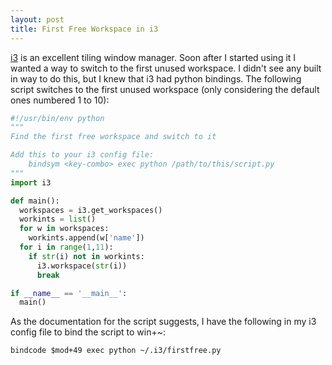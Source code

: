 ```yaml
---
layout: post
title: First Free Workspace in i3
---
```


[i3](https://i3wm.org/) is an excellent tiling window manager.
Soon after I started using it I wanted a way to switch to the first
unused workspace. I didn't see any built in way to do this, but I knew
that i3 had python bindings.
The following script switches to the first unused workspace
(only considering the default ones numbered 1 to 10):

```python
#!/usr/bin/env python
"""
Find the first free workspace and switch to it

Add this to your i3 config file:
    bindsym <key-combo> exec python /path/to/this/script.py
"""
import i3

def main():
  workspaces = i3.get_workspaces()
  workints = list()
  for w in workspaces:
    workints.append(w['name'])
  for i in range(1,11):
    if str(i) not in workints:
      i3.workspace(str(i))
      break

if __name__ == '__main__':
  main()
```

As the documentation for the script suggests, I have the following
in my i3 config file to bind the script to win+~:
```
bindcode $mod+49 exec python ~/.i3/firstfree.py
```

